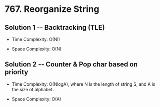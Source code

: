 # 767. Reorganize String

## Solution 1 -- Backtracking (TLE)

* Time Complexity: O(N!)

* Space Complexity: O(N)

## Solution 2 -- Counter & Pop char based on priority

* Time Complexity: O(NlogA), where N is the length of string S, and A is the size of alphabet.

* Space Complexity: O(A)
